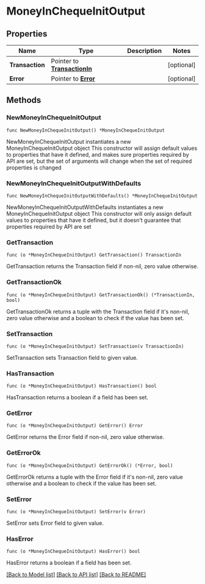 # MoneyInChequeInitOutput

## Properties

Name | Type | Description | Notes
------------ | ------------- | ------------- | -------------
**Transaction** | Pointer to [**TransactionIn**](TransactionIn.md) |  | [optional] 
**Error** | Pointer to [**Error**](Error.md) |  | [optional] 

## Methods

### NewMoneyInChequeInitOutput

`func NewMoneyInChequeInitOutput() *MoneyInChequeInitOutput`

NewMoneyInChequeInitOutput instantiates a new MoneyInChequeInitOutput object
This constructor will assign default values to properties that have it defined,
and makes sure properties required by API are set, but the set of arguments
will change when the set of required properties is changed

### NewMoneyInChequeInitOutputWithDefaults

`func NewMoneyInChequeInitOutputWithDefaults() *MoneyInChequeInitOutput`

NewMoneyInChequeInitOutputWithDefaults instantiates a new MoneyInChequeInitOutput object
This constructor will only assign default values to properties that have it defined,
but it doesn't guarantee that properties required by API are set

### GetTransaction

`func (o *MoneyInChequeInitOutput) GetTransaction() TransactionIn`

GetTransaction returns the Transaction field if non-nil, zero value otherwise.

### GetTransactionOk

`func (o *MoneyInChequeInitOutput) GetTransactionOk() (*TransactionIn, bool)`

GetTransactionOk returns a tuple with the Transaction field if it's non-nil, zero value otherwise
and a boolean to check if the value has been set.

### SetTransaction

`func (o *MoneyInChequeInitOutput) SetTransaction(v TransactionIn)`

SetTransaction sets Transaction field to given value.

### HasTransaction

`func (o *MoneyInChequeInitOutput) HasTransaction() bool`

HasTransaction returns a boolean if a field has been set.

### GetError

`func (o *MoneyInChequeInitOutput) GetError() Error`

GetError returns the Error field if non-nil, zero value otherwise.

### GetErrorOk

`func (o *MoneyInChequeInitOutput) GetErrorOk() (*Error, bool)`

GetErrorOk returns a tuple with the Error field if it's non-nil, zero value otherwise
and a boolean to check if the value has been set.

### SetError

`func (o *MoneyInChequeInitOutput) SetError(v Error)`

SetError sets Error field to given value.

### HasError

`func (o *MoneyInChequeInitOutput) HasError() bool`

HasError returns a boolean if a field has been set.


[[Back to Model list]](../README.md#documentation-for-models) [[Back to API list]](../README.md#documentation-for-api-endpoints) [[Back to README]](../README.md)


